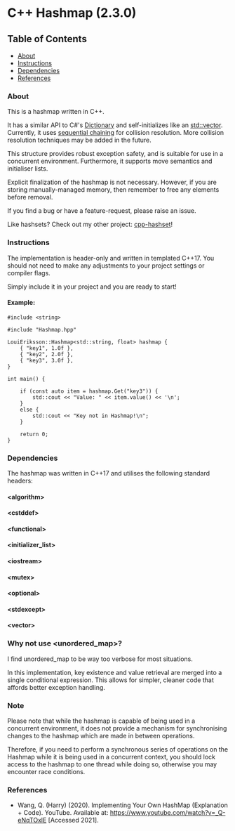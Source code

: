 # C++ Hashmap (2.3.0)

## Table of Contents

- [About](#About)
- [Instructions](#Instructions)
- [Dependencies](#Dependencies)
- [References](#References)

### About

This is a hashmap written in C++.

It has a similar API to C#'s [Dictionary](https://learn.microsoft.com/en-us/dotnet/api/system.collections.generic.dictionary-2?view=net-8.0)  and self-initializes like an [std::vector](https://en.cppreference.com/w/cpp/container/vector). Currently, it uses [sequential chaining](https://en.wikipedia.org/wiki/Hash_table#Separate_chaining) for collision resolution. More collision resolution techniques may be added in the future.

This structure provides robust exception safety, and is suitable for use in a concurrent environment. Furthermore, it supports move semantics and initialiser lists.

Explicit finalization of the hashmap is not necessary. However, if you are storing manually-managed memory, then remember to free any elements before removal.

If you find a bug or have a feature-request, please raise an issue.

Like hashsets? Check out my other project: [cpp-hashset](https://github.com/wolgemoth/cpp-hashset)!

### Instructions

The implementation is header-only and written in templated C++17. You should not need to make any adjustments to your project settings or compiler flags. 

Simply include it in your project and you are ready to start!

#### Example:
    
    #include <string>
    
    #include "Hashmap.hpp"
    
    LouiEriksson::Hashmap<std::string, float> hashmap {
        { "key1", 1.0f },
        { "key2", 2.0f },
        { "key3", 3.0f },
    }

    int main() {

        if (const auto item = hashmap.Get("key3")) {
            std::cout << "Value: " << item.value() << '\n';
        }
        else {
            std::cout << "Key not in Hashmap!\n";
        }

        return 0;
    }

### Dependencies

The hashmap was written in C++17 and utilises the following standard headers:

#### &lt;algorithm&gt;
#### &lt;cstddef&gt;
#### &lt;functional&gt;
#### &lt;initializer_list&gt;
#### &lt;iostream&gt;
#### &lt;mutex&gt;
#### &lt;optional&gt;
#### &lt;stdexcept&gt;
#### &lt;vector&gt;

### Why not use &lt;unordered_map&gt;?

I find unordered_map to be way too verbose for most situations.

In this implementation, key existence and value retrieval are merged into a single conditional expression. This allows for simpler, cleaner code that affords better exception handling.

### Note

Please note that while the hashmap is capable of being used in a concurrent environment, it does not provide a mechanism for synchronising changes to the hashmap which are made in between operations.

Therefore, if you need to perform a synchronous series of operations on the Hashmap while it is being used in a concurrent context, you should lock access to the hashmap to one thread while doing so, otherwise you may encounter race conditions.

### References

- Wang, Q. (Harry) (2020). Implementing Your Own HashMap (Explanation + Code). YouTube. Available at: https://www.youtube.com/watch?v=_Q-eNqTOxlE [Accessed 2021].
